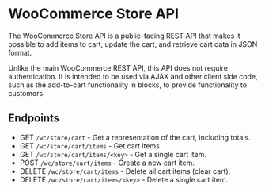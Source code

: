 # WooCommerce Store API

The WooCommerce Store API is a public-facing REST API that makes it possible to add items to cart, update the cart, and retrieve cart data in JSON format.

Unlike the main WooCommerce REST API, this API does not require authentication. It is intended to be used via AJAX and other client side code, such as the add-to-cart functionality in blocks, to provide functionality to customers.

## Endpoints

-   GET `/wc/store/cart` - Get a representation of the cart, including totals.
-   GET `/wc/store/cart/items` - Get cart items.
-   GET `/wc/store/cart/items/<key>` - Get a single cart item.
-   POST `/wc/store/cart/items` - Create a new cart item.
-   DELETE `/wc/store/cart/items` - Delete all cart items (clear cart).
-   DELETE `/wc/store/cart/items/<key>` - Delete a single cart item.
